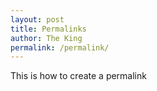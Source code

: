 ```yaml
---
layout: post
title: Permalinks
author: The King
permalink: /permalink/
---
```


This is how to create a permalink

